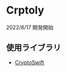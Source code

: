 # Crptoly

2022/8/17
開発開始

## 使用ライブラリ
- [CryptoSwift](https://github.com/krzyzanowskim/CryptoSwift)
